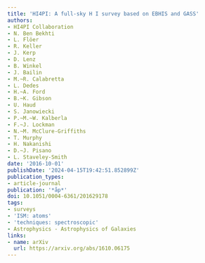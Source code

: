 ```yaml
---
title: 'HI4PI: A full-sky H I survey based on EBHIS and GASS'
authors:
- HI4PI Collaboration
- N. Ben Bekhti
- L. Flöer
- R. Keller
- J. Kerp
- D. Lenz
- B. Winkel
- J. Bailin
- M.~R. Calabretta
- L. Dedes
- H.~A. Ford
- B.~K. Gibson
- U. Haud
- S. Janowiecki
- P.~M.~W. Kalberla
- F.~J. Lockman
- N.~M. McClure-Griffiths
- T. Murphy
- H. Nakanishi
- D.~J. Pisano
- L. Staveley-Smith
date: '2016-10-01'
publishDate: '2024-04-15T19:42:51.852899Z'
publication_types:
- article-journal
publication: '*åp*'
doi: 10.1051/0004-6361/201629178
tags:
- surveys
- 'ISM: atoms'
- 'techniques: spectroscopic'
- Astrophysics - Astrophysics of Galaxies
links:
- name: arXiv
  url: https://arxiv.org/abs/1610.06175
---
```

